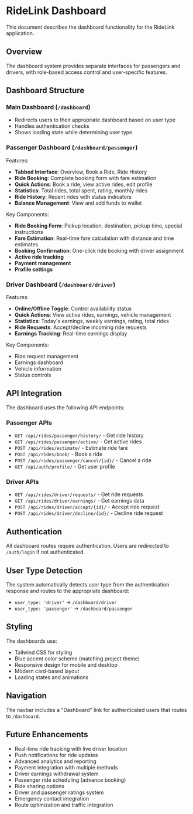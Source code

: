 # RideLink Dashboard

This document describes the dashboard functionality for the RideLink application.

## Overview

The dashboard system provides separate interfaces for passengers and drivers, with role-based access control and user-specific features.

## Dashboard Structure

### Main Dashboard (`/dashboard`)
- Redirects users to their appropriate dashboard based on user type
- Handles authentication checks
- Shows loading state while determining user type

### Passenger Dashboard (`/dashboard/passenger`)
Features:
- **Tabbed Interface**: Overview, Book a Ride, Ride History
- **Ride Booking**: Complete booking form with fare estimation
- **Quick Actions**: Book a ride, view active rides, edit profile
- **Statistics**: Total rides, total spent, rating, monthly rides
- **Ride History**: Recent rides with status indicators
- **Balance Management**: View and add funds to wallet

Key Components:
- **Ride Booking Form**: Pickup location, destination, pickup time, special instructions
- **Fare Estimation**: Real-time fare calculation with distance and time estimates
- **Booking Confirmation**: One-click ride booking with driver assignment
- **Active ride tracking**
- **Payment management**
- **Profile settings**

### Driver Dashboard (`/dashboard/driver`)
Features:
- **Online/Offline Toggle**: Control availability status
- **Quick Actions**: View active rides, earnings, vehicle management
- **Statistics**: Today's earnings, weekly earnings, rating, total rides
- **Ride Requests**: Accept/decline incoming ride requests
- **Earnings Tracking**: Real-time earnings display

Key Components:
- Ride request management
- Earnings dashboard
- Vehicle information
- Status controls

## API Integration

The dashboard uses the following API endpoints:

### Passenger APIs
- `GET /api/rides/passenger/history/` - Get ride history
- `GET /api/rides/passenger/active/` - Get active rides
- `POST /api/rides/estimate/` - Estimate ride fare
- `POST /api/rides/book/` - Book a ride
- `POST /api/rides/passenger/cancel/{id}/` - Cancel a ride
- `GET /api/auth/profile/` - Get user profile

### Driver APIs
- `GET /api/rides/driver/requests/` - Get ride requests
- `GET /api/rides/driver/earnings/` - Get earnings data
- `POST /api/rides/driver/accept/{id}/` - Accept ride request
- `POST /api/rides/driver/decline/{id}/` - Decline ride request

## Authentication

All dashboard routes require authentication. Users are redirected to `/auth/login` if not authenticated.

## User Type Detection

The system automatically detects user type from the authentication response and routes to the appropriate dashboard:
- `user_type: 'driver'` → `/dashboard/driver`
- `user_type: 'passenger'` → `/dashboard/passenger`

## Styling

The dashboards use:
- Tailwind CSS for styling
- Blue accent color scheme (matching project theme)
- Responsive design for mobile and desktop
- Modern card-based layout
- Loading states and animations

## Navigation

The navbar includes a "Dashboard" link for authenticated users that routes to `/dashboard`.

## Future Enhancements

- Real-time ride tracking with live driver location
- Push notifications for ride updates
- Advanced analytics and reporting
- Payment integration with multiple methods
- Driver earnings withdrawal system
- Passenger ride scheduling (advance booking)
- Ride sharing options
- Driver and passenger ratings system
- Emergency contact integration
- Route optimization and traffic integration 